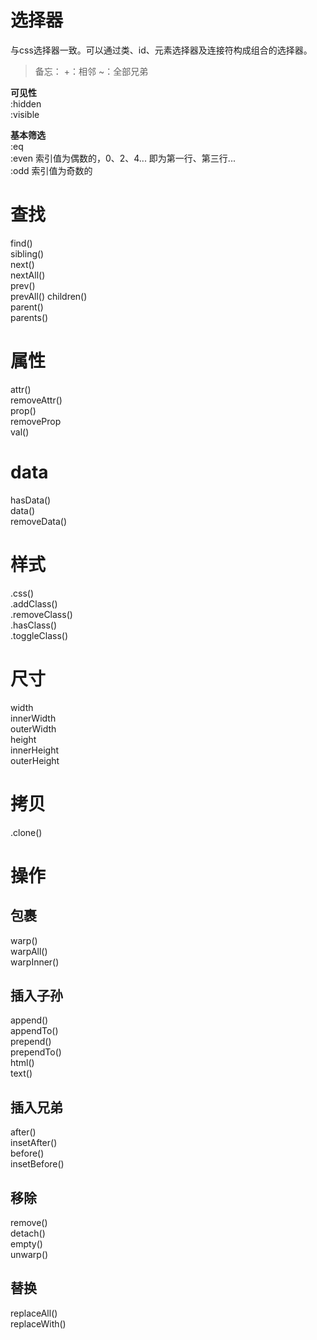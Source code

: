 # 选择器
与css选择器一致。可以通过类、id、元素选择器及连接符构成组合的选择器。
> 备忘： +：相邻      ~：全部兄弟     

**可见性**    
:hidden     
:visible

**基本筛选**    
:eq    
:even   索引值为偶数的，0、2、4... 即为第一行、第三行...     
:odd    索引值为奇数的
 
# 查找
find()    
sibling()    
next()     
nextAll()    
prev()    
prevAll() 
children()      
parent()   
parents()   

# 属性
attr()    
removeAttr()    
prop()    
removeProp   
val()

# data
hasData()   
data()    
removeData()    

# 样式
.css()   
.addClass()    
.removeClass()    
.hasClass()    
.toggleClass()    

# 尺寸
width        
innerWidth    
outerWidth    
height    
innerHeight    
outerHeight    

# 拷贝
.clone()    

# 操作
## 包裹
warp()    
warpAll()    
warpInner()   

## 插入子孙 
append()    
appendTo()    
prepend()    
prependTo()    
html()    
text()    

## 插入兄弟
after()    
insetAfter()    
before()    
insetBefore()    

## 移除
remove()    
detach()    
empty()    
unwarp()    

## 替换
replaceAll()    
replaceWith()    
